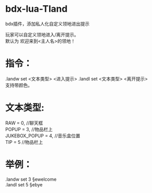 # bdx-lua-Tland
bdx插件，添加私人化自定义领地进出提示 

玩家可以自定义领地进入/离开提示。        
默认为 欢迎来到<主人名>的领地！ 

# 指令：
.landw set <文本类型> <进入提示> 
.landl set <文本类型> <离开提示>           
支持带颜色。 
# 文本类型: 
RAW = 0, //聊天框        
POPUP = 3, //物品栏上     
JUKEBOX_POPUP = 4, //音乐盒位置     
TIP = 5 //物品栏上      
# 举例： 
.landw set 3 §ewelcome     
.landl set 5 §ebye 
